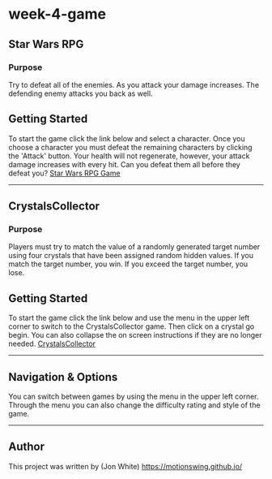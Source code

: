 # week-4-game

## Star Wars RPG

### Purpose

Try to defeat all of the enemies. As you attack your damage increases. The defending enemy attacks you back as well.

## Getting Started

To start the game click the link below and select a character. Once you choose a character you must defeat the remaining characters by clicking the 'Attack' button. Your health will not regenerate, however, your attack damage increases with every hit. Can you defeat them all before they defeat you?
[Star Wars RPG Game](https://motionswing.github.io/week-4-game/)

---

## CrystalsCollector

### Purpose

Players must try to match the value of a randomly generated target number using four crystals that have been assigned random hidden values. If you match the target number, you win. If you exceed the target number, you lose.

## Getting Started

To start the game click the link below and use the menu in the upper left corner to switch to the CrystalsCollector game. Then click on a crystal go begin. You can also collapse the on screen instructions if they are no longer needed.
[CrystalsCollector](https://motionswing.github.io/week-4-game/)

---

## Navigation & Options

You can switch between games by using the menu in the upper left corner. Through the menu you can also change the difficulty rating and style of the game.

---

## Author

This project was written by 
(Jon White) https://motionswing.github.io/